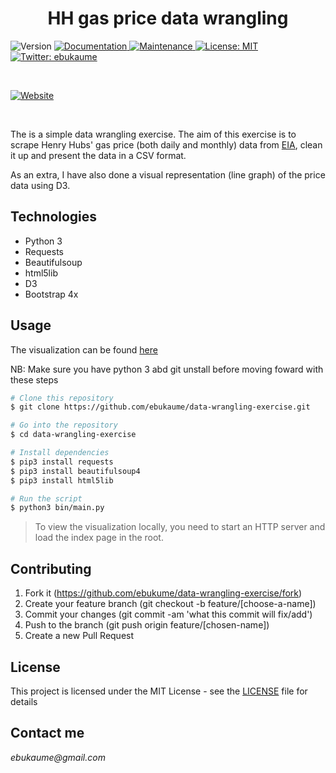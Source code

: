 <h1 align="center">HH gas price data wrangling</h1>
<p>
  <img alt="Version" src="https://img.shields.io/badge/version-1.0.0-blue.svg?cacheSeconds=2592000" />
  <a href="https://github.com/ebukaume/data-wrangling-exercise#readme" target="_blank">
    <img alt="Documentation" src="https://img.shields.io/badge/documentation-yes-brightgreen.svg" />
  </a>
  <a href="https://github.com/ebukaume/data-wrangling-exercise/graphs/commit-activity" target="_blank">
    <img alt="Maintenance" src="https://img.shields.io/badge/Maintained%3F-yes-green.svg" />
  </a>
  <a href="https://github.com/ebukaume/data-wrangling-exercise/blob/master/LICENSE" target="_blank">
    <img alt="License: MIT" src="https://img.shields.io/github/license/ebukaume/data-wrangling-exercise" />
  </a>
  <a href="https://twitter.com/ebukaume" target="_blank">
    <img alt="Twitter: ebukaume" src="https://img.shields.io/twitter/follow/ebukaume.svg?style=social" />
</p>

<br>

<p>
  <a href="https://data-wrangling-exercise-rails.herokuapp.com/" target="_blank">
    <img alt="Website" src="./docs/facebook.png" />
  </a>
</p>

<br>

The is a simple data wrangling exercise. The aim of this exercise is to scrape Henry Hubs' gas price (both daily and monthly) data from [EIA](http://www.eia.gov/dnav/ng/hist/rngwhhdm.htm), clean it up and present the data in a CSV format. 

As an extra, I have also done a visual representation (line graph) of the price data using D3. 

## Technologies

- Python 3
- Requests
- Beautifulsoup
- html5lib
- D3
- Bootstrap 4x

## Usage

The visualization can be found [here]()

NB: Make sure you have python 3 abd git unstall before moving foward with these steps

```sh
# Clone this repository
$ git clone https://github.com/ebukaume/data-wrangling-exercise.git

# Go into the repository
$ cd data-wrangling-exercise

# Install dependencies
$ pip3 install requests
$ pip3 install beautifulsoup4
$ pip3 install html5lib

# Run the script
$ python3 bin/main.py
```
> To view the visualization locally, you need to start an HTTP server and load the index page in the root.

## Contributing

1. Fork it (https://github.com/ebukume/data-wrangling-exercise/fork)
2. Create your feature branch (git checkout -b feature/[choose-a-name])
3. Commit your changes (git commit -am 'what this commit will fix/add')
4. Push to the branch (git push origin feature/[chosen-name])
5. Create a new Pull Request

## License

This project is licensed under the MIT License - see the [LICENSE](./LICENSE) file for details

## Contact me

_ebukaume@gmail.com_
